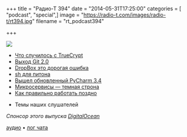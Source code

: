 +++
title = "Радио-Т 394"
date = "2014-05-31T17:25:00"
categories = [ "podcast", "special",]
image = "https://radio-t.com/images/radio-t/rt394.jpg"
filename = "rt_podcast394"

+++

![](https://radio-t.com/images/radio-t/rt394.jpg)

* [Что случилось с TrueCrypt](http://gigaom.com/2014/05/29/heres-what-you-need-to-know-about-the-sudden-and-mysterious-death-of-truecrypt/)
* [Выход Git 2.0](http://www.opennet.ru/opennews/art.shtml?num=39883)
* [DropBox это дорогая ошибка](http://iops.io/blog/dropbox-is-an-expensive-and-dangerous-mistake/)
* [sh для питона](https://amoffat.github.io/sh/)
* [Вышел обновленный PyCharm 3.4](http://habrahabr.ru/company/JetBrains/blog/224699/)
* [Микросервисы — темная строна](http://highscalability.com/blog/2014/4/8/microservices-not-a-free-lunch.html)
* [Как правильно работать поздно](http://dan.carley.co/blog/2014/05/21/working-late-responsibly)
- Темы наших слушателей

_Спонсор этого выпуска [DigitalOcean](https://www.digitalocean.com)_

[аудио](https://cdn.radio-t.com/rt_podcast394.mp3) • [лог чата](http://chat.radio-t.com/logs/radio-t-394.html)
<audio src="https://cdn.radio-t.com/rt_podcast394.mp3" preload="none"></audio>
